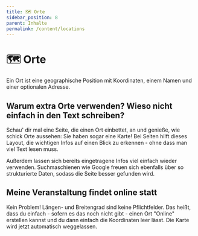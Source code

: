 ```yaml
---
title: 🗺️ Orte
sidebar_position: 8
parent: Inhalte
permalink: /content/locations
---
```


# 🗺️ Orte
Ein Ort ist eine geographische Position mit Koordinaten, einem Namen und einer optionalen Adresse.

## Warum extra Orte verwenden? Wieso nicht einfach in den Text schreiben?
Schau' dir mal eine Seite, die einen Ort einbettet, an und genieße, wie schick Orte aussehen: Sie haben sogar eine Karte! Bei Seiten hilft dieses Layout, die wichtigen Infos auf einen Blick zu erkennen - ohne dass man viel Text lesen muss.

Außerdem lassen sich bereits eingetragene Infos viel einfach wieder verwenden. Suchmaschienen wie Google freuen sich ebenfalls über so strukturierte Daten, sodass die Seite besser gefunden wird.

## Meine Veranstaltung findet online statt
Kein Problem! Längen- und Breitengrad sind keine Pflichtfelder. Das heißt, dass du einfach - sofern es das noch nicht gibt - einen Ort "Online" erstellen kannst und du dann einfach die Koordinaten leer lässt. Die Karte wird jetzt automatisch weggelassen.